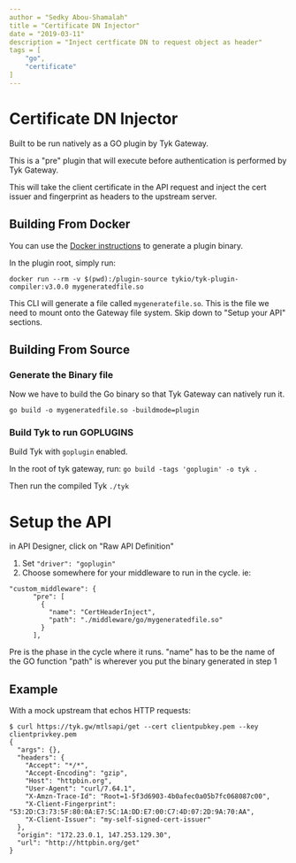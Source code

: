 ```yaml
---
author = "Sedky Abou-Shamalah"
title = "Certificate DN Injector"
date = "2019-03-11"
description = "Inject certficate DN to request object as header"
tags = [
    "go",
    "certificate"
]
---
```


# Certificate DN Injector

Built to be run natively as a GO plugin by Tyk Gateway.  

This is a "pre" plugin that will execute before authentication is performed by Tyk Gateway.

This will take the client certificate in the API request and inject the cert issuer and fingerprint as headers to the upstream server.

## Building From Docker
You can use the [Docker instructions](https://tyk.io/docs/plugins/supported-languages/golang/#building-a-golang-plugin) to generate a plugin binary.

In the plugin root, simply run:
```
docker run --rm -v $(pwd):/plugin-source tykio/tyk-plugin-compiler:v3.0.0 mygeneratedfile.so
```

This CLI will generate a file called `mygeneratefile.so`.  This is the file we need to mount onto the Gateway file system.  Skip down to "Setup your API" sections.

## Building From Source
### Generate the Binary file
Now we have to build the Go binary so that Tyk Gateway can natively run it.
```
go build -o mygeneratedfile.so -buildmode=plugin
```

### Build Tyk to run GOPLUGINS
Build Tyk with `goplugin` enabled.

In the root of tyk gateway, run:
`go build -tags 'goplugin' -o tyk .`

Then run the compiled Tyk
`./tyk`

# Setup the API
in API Designer, click on "Raw API Definition"
1. Set `"driver": "goplugin"`
2. Choose somewhere for your middleware to run in the cycle. ie:
```
"custom_middleware": {
      "pre": [
        {
          "name": "CertHeaderInject",
          "path": "./middleware/go/mygeneratedfile.so"
        }
      ],
   ```   
Pre is the phase in the cycle where it runs.
"name" has to be the name of the GO function
"path" is wherever you put the binary generated in step 1

## Example
With a mock upstream that echos HTTP requests:

```
$ curl https://tyk.gw/mtlsapi/get --cert clientpubkey.pem --key clientprivkey.pem
{
  "args": {},
  "headers": {
    "Accept": "*/*",
    "Accept-Encoding": "gzip",
    "Host": "httpbin.org",
    "User-Agent": "curl/7.64.1",
    "X-Amzn-Trace-Id": "Root=1-5f3d6903-4b0afec0a05b7fc068087c00",
    "X-Client-Fingerprint": "53:2D:C3:73:5F:80:0A:E7:5C:1A:DD:E7:00:C7:4D:07:2D:9A:70:AA",
    "X-Client-Issuer": "my-self-signed-cert-issuer"
  },
  "origin": "172.23.0.1, 147.253.129.30",
  "url": "http://httpbin.org/get"
}
```

